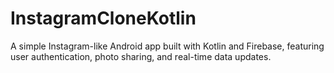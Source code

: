 # InstagramCloneKotlin
A simple Instagram-like Android app built with Kotlin and Firebase, featuring user authentication, photo sharing, and real-time data updates.
